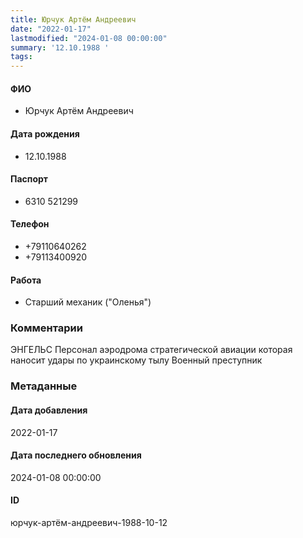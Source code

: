 ```yaml
---
title: Юрчук Артём Андреевич
date: "2022-01-17"
lastmodified: "2024-01-08 00:00:00"
summary: '12.10.1988 '
tags: 
---
```

<!--# pp1-->
<!--## Фигурант-->
<!--### Личные данные-->
#### ФИО
- Юрчук Артём Андреевич
#### Дата рождения
- 12.10.1988
#### Паспорт
- 6310 521299
#### Телефон
- +79110640262
- +79113400920
#### Работа
- Старший механик ("Оленья")
### Комментарии
ЭНГЕЛЬС
Персонал аэродрома стратегической авиации которая наносит удары по украинскому тылу
Военный преступник
### Метаданные
#### Дата добавления
2022-01-17
#### Дата последнего обновления
2024-01-08 00:00:00
#### ID
юрчук-артём-андреевич-1988-10-12
<!--## END;-->
